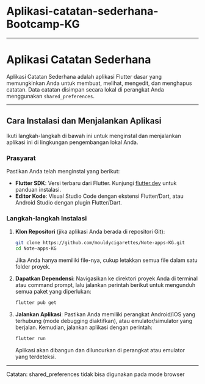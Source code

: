 # Aplikasi-catatan-sederhana-Bootcamp-KG


---

# Aplikasi Catatan Sederhana

Aplikasi Catatan Sederhana adalah aplikasi Flutter dasar yang memungkinkan Anda untuk membuat, melihat, mengedit, dan menghapus catatan. Data catatan disimpan secara lokal di perangkat Anda menggunakan `shared_preferences`.

---

## Cara Instalasi dan Menjalankan Aplikasi

Ikuti langkah-langkah di bawah ini untuk menginstal dan menjalankan aplikasi ini di lingkungan pengembangan lokal Anda.

### Prasyarat

Pastikan Anda telah menginstal yang berikut:

* **Flutter SDK**: Versi terbaru dari Flutter. Kunjungi [flutter.dev](https://flutter.dev/docs/get-started/install) untuk panduan instalasi.
* **Editor Kode**: Visual Studio Code dengan ekstensi Flutter/Dart, atau Android Studio dengan plugin Flutter/Dart.

### Langkah-langkah Instalasi

1.  **Klon Repositori** (jika aplikasi Anda berada di repositori Git):
    ```bash
    git clone https://github.com/mouldycigarettes/Note-apps-KG.git
    cd Note-apps-KG
    ```
    Jika Anda hanya memiliki file-nya, cukup letakkan semua file dalam satu folder proyek.

2.  **Dapatkan Dependensi**:
    Navigasikan ke direktori proyek Anda di terminal atau command prompt, lalu jalankan perintah berikut untuk mengunduh semua paket yang diperlukan:
    ```bash
    flutter pub get
    ```

3.  **Jalankan Aplikasi**:
    Pastikan Anda memiliki perangkat Android/iOS yang terhubung (mode debugging diaktifkan), atau emulator/simulator yang berjalan. Kemudian, jalankan aplikasi dengan perintah:
    ```bash
    flutter run
    ```
    Aplikasi akan dibangun dan diluncurkan di perangkat atau emulator yang terdeteksi.

---

Catatan: shared_preferences tidak bisa digunakan pada mode browser

